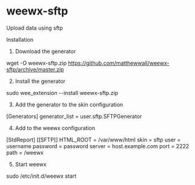 # weewx-sftp

Upload data using sftp


Installation

1) Download the generator

wget -O weewx-sftp.zip https://github.com/matthewwall/weewx-sftp/archive/master.zip

2) Install the generator

sudo wee_extension --install weewx-sftp.zip

3) Add the generator to the skin configuration

[Generators]
    generator_list = user.sftp.SFTPGenerator

4) Add to the weewx configuration

[StdReport]
    [[SFTP]]
        HTML_ROOT = /var/www/html
        skin = sftp
        user = username
        password = password
        server = host.example.com
        port = 2222
        path = /weewx

5) Start weewx

sudo /etc/init.d/weewx start
